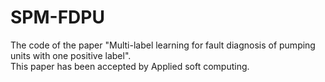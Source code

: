 # SPM-FDPU
The code of the paper "Multi-label learning for fault diagnosis of pumping units with one positive label".  
This paper has been accepted by Applied soft computing.

